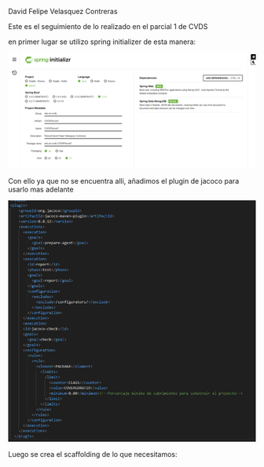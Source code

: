David Felipe Velasquez Contreras

Este es el seguimiento de lo realizado en el parcial 1 de CVDS

en primer lugar se utilizo spring initializer de esta manera:

![alt text](image.png)

Con ello ya que no se encuentra alli, añadimos el plugin de jacoco para usarlo mas adelante

![alt text](image-1.png)

Luego se crea el scaffolding de lo que necesitamos:



